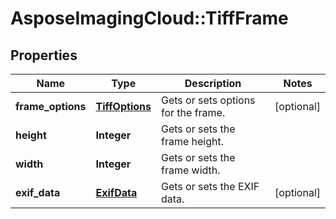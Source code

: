 # AsposeImagingCloud::TiffFrame

## Properties
Name | Type | Description | Notes
------------ | ------------- | ------------- | -------------
**frame_options** | [**TiffOptions**](TiffOptions.md) | Gets or sets options for the frame. | [optional] 
**height** | **Integer** | Gets or sets the frame height. | 
**width** | **Integer** | Gets or sets the frame width. | 
**exif_data** | [**ExifData**](ExifData.md) | Gets or sets the EXIF data. | [optional] 


